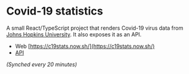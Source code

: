 # Covid-19 statistics

A small React/TypeScript project that renders Covid-19 virus data from [Johns Hopkins University](https://github.com/CSSEGISandData/COVID-19). It also exposes it as an API.

* Web [https://c19stats.now.sh/](https://c19stats.now.sh/)
* [API](https://c19stats.now.sh/#api)

_(Synched every 20 minutes)_